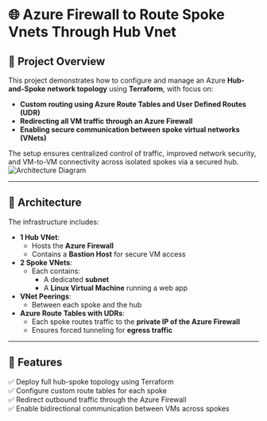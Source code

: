 # 🌐 Azure Firewall to Route Spoke Vnets Through Hub Vnet


## 📖 Project Overview

This project demonstrates how to configure and manage an Azure **Hub-and-Spoke network topology** using **Terraform**, with focus on:

- **Custom routing using Azure Route Tables and User Defined Routes (UDR)**
- **Redirecting all VM traffic through an Azure Firewall**
- **Enabling secure communication between spoke virtual networks (VNets)**

The setup ensures centralized control of traffic, improved network security, and VM-to-VM connectivity across isolated spokes via a secured hub.
![Architecture Diagram](images/architecture.png)

---

## 🧱 Architecture

The infrastructure includes:

- **1 Hub VNet**:  
  - Hosts the **Azure Firewall**
  - Contains a **Bastion Host** for secure VM access  
- **2 Spoke VNets**:  
  - Each contains:
    - A dedicated **subnet**
    - A **Linux Virtual Machine** running a web app  
- **VNet Peerings**:  
  - Between each spoke and the hub  
- **Azure Route Tables with UDRs**:  
  - Each spoke routes traffic to the **private IP of the Azure Firewall**  
  - Ensures forced tunneling for **egress traffic**

---

## 🔧 Features

✅ Deploy full hub-spoke topology using Terraform  
✅ Configure custom route tables for each spoke  
✅ Redirect outbound traffic through the Azure Firewall  
✅ Enable bidirectional communication between VMs across spokes 


